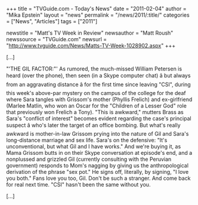 +++
title = "TVGuide.com - Today's News"
date = "2011-02-04"
author = "Mika Epstein"
layout = "news"
permalink = "/news/2011/:title/"
categories = ["News", "Articles"]
tags = ["2011"]

newstitle = "Matt's TV Week in Review"
newsauthor = "Matt Roush"
newssource = "TVGuide.com"
newsurl = "http://www.tvguide.com/News/Matts-TV-Week-1028902.aspx"
+++

[...]

"'THE GIL FACTOR:"' As rumored, the much-missed William Petersen is heard (over the phone), then seen (in a Skype computer chat) â but always from an aggravating distance â for the first time since leaving "CSI", during this week's above-par mystery on the campus of the college for the deaf where Sara tangles with Grissom's mother (Phyllis Frelich) and ex-girlfriend (Marlee Matlin, who won an Oscar for the "Children of a Lesser God" role that previously won Frelich a Tony). "This is awkward," mutters Brass as Sara's "conflict of interest" becomes evident regarding the case's principal suspect â who's later the target of an office bombing. But what's really awkward is mother-in-law Grissom prying into the nature of Gil and Sara's long-distance marriage and sex life. Sara's on the defensive: "It's unconventional, but what Gil and I have works." And we're buying it, as Mama Grissom butts in on their Skype conversation at episode's end, and a nonplussed and grizzled Gil (currently consulting with the Peruvian government) responds to Mom's nagging by giving us the anthropological derivation of the phrase "sex pot." He signs off, literally, by signing, "I love you both." Fans love you too, Gil. Don't be such a stranger. And come back for real next time. "CSI" hasn't been the same without you.

[...]

